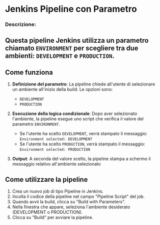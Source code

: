# Jenkins Pipeline con Parametro 
### Descrizione:
Questa pipeline Jenkins utilizza un parametro chiamato `ENVIRONMENT` per scegliere tra due ambienti: `DEVELOPMENT` e `PRODUCTION`.
---

## Come funziona

1. **Definizione del parametro**: La pipeline chiede all'utente di selezionare un ambiente all'inizio della build. Le opzioni sono:
   - `DEVELOPMENT`
   - `PRODUCTION`
   
2. **Esecuzione della logica condizionale**: Dopo aver selezionato l'ambiente, la pipeline esegue uno script che verifica il valore del parametro `ENVIRONMENT`. 
   - Se l'utente ha scelto `DEVELOPMENT`, verrà stampato il messaggio:  
     `Environment selected: DEVELOPMENT`
   - Se l'utente ha scelto `PRODUCTION`, verrà stampato il messaggio:  
     `Environment selected: PRODUCTION`

3. **Output**: A seconda del valore scelto, la pipeline stampa a schermo il messaggio relativo all'ambiente selezionato

## Come utilizzare la pipeline

1. Crea un nuovo job di tipo Pipeline in Jenkins.
2. Incolla il codice della pipeline nel campo "Pipeline Script" del job.
3. Quando avvii la build, clicca su "Build with Parameters".
4. Nella finestra che appare, seleziona l'ambiente desiderato (DEVELOPMENT o PRODUCTION).
5. Clicca su "Build" per avviare la pipeline.

